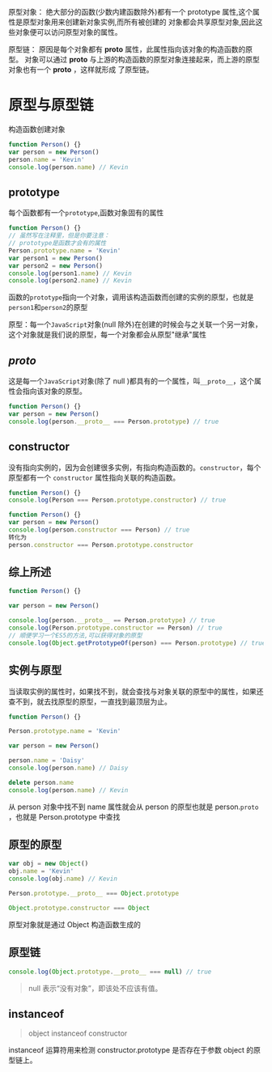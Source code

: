 原型对象：
绝⼤部分的函数(少数内建函数除外)都有⼀个 prototype 属性,这个属性是原型对象⽤来创建新对象实例,⽽所有被创建的 对象都会共享原型对象,因此这些对象便可以访问原型对象的属性。

原型链：
原因是每个对象都有 **proto** 属性，此属性指向该对象的构造函数的原型。 对象可以通过 **proto** 与上游的构造函数的原型对象连接起来，⽽上游的原型对象也有⼀个 **proto** ，这样就形成 了原型链。

# 原型与原型链

构造函数创建对象

```javascript
function Person() {}
var person = new Person()
person.name = 'Kevin'
console.log(person.name) // Kevin
```

## prototype

每个函数都有一个`prototype`,函数对象固有的属性

```javascript
function Person() {}
// 虽然写在注释里，但是你要注意：
// prototype是函数才会有的属性
Person.prototype.name = 'Kevin'
var person1 = new Person()
var person2 = new Person()
console.log(person1.name) // Kevin
console.log(person2.name) // Kevin
```

函数的`prototype`指向一个对象，调用该构造函数而创建的实例的原型，也就是`person1`和`person2`的原型

原型：每一个`JavaScript`对象(null 除外)在创建的时候会与之关联一个另一对象，这个对象就是我们说的原型，每一个对象都会从原型"继承"属性

## _proto_

这是每一个`JavaScript`对象(除了 null )都具有的一个属性，叫`__proto__`，这个属性会指向该对象的原型。

```javascript
function Person() {}
var person = new Person()
console.log(person.__proto__ === Person.prototype) // true
```

## constructor

没有指向实例的，因为会创建很多实例，有指向构造函数的。`constructor`，每个原型都有一个 `constructor` 属性指向关联的构造函数。

```javascript
function Person() {}
console.log(Person === Person.prototype.constructor) // true
```

```javascript
function Person() {}
var person = new Person()
console.log(person.constructor === Person) // true
转化为
person.constructor === Person.prototype.constructor
```

## 综上所述

```javascript
function Person() {}

var person = new Person()

console.log(person.__proto__ == Person.prototype) // true
console.log(Person.prototype.constructor == Person) // true
// 顺便学习一个ES5的方法,可以获得对象的原型
console.log(Object.getPrototypeOf(person) === Person.prototype) // true
```

## 实例与原型

当读取实例的属性时，如果找不到，就会查找与对象关联的原型中的属性，如果还查不到，就去找原型的原型，一直找到最顶层为止。

```javascript
function Person() {}

Person.prototype.name = 'Kevin'

var person = new Person()

person.name = 'Daisy'
console.log(person.name) // Daisy

delete person.name
console.log(person.name) // Kevin
```

从 person 对象中找不到 name 属性就会从 person 的原型也就是 person.`proto` ，也就是 Person.prototype 中查找

## 原型的原型

```javascript
var obj = new Object()
obj.name = 'Kevin'
console.log(obj.name) // Kevin

Person.prototype.__proto__ === Object.prototype

Object.prototype.constructor === Object
```

原型对象就是通过 Object 构造函数生成的

## 原型链

```javascript
console.log(Object.prototype.__proto__ === null) // true
```

> null 表示“没有对象”，即该处不应该有值。

## instanceof

> object instanceof constructor

instanceof 运算符用来检测 constructor.prototype 是否存在于参数 object 的原型链上。
